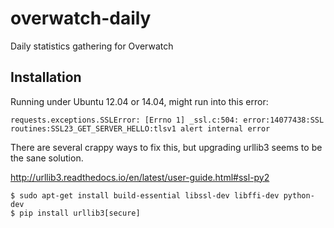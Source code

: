 # overwatch-daily
Daily statistics gathering for Overwatch


## Installation
Running under Ubuntu 12.04 or 14.04, might run into this error:

```
requests.exceptions.SSLError: [Errno 1] _ssl.c:504: error:14077438:SSL routines:SSL23_GET_SERVER_HELLO:tlsv1 alert internal error
```

There are several crappy ways to fix this, but upgrading urllib3 seems to be the sane solution.

http://urllib3.readthedocs.io/en/latest/user-guide.html#ssl-py2

```
$ sudo apt-get install build-essential libssl-dev libffi-dev python-dev
$ pip install urllib3[secure]
```
